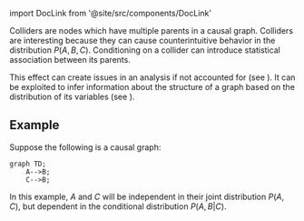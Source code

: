 import DocLink from '@site/src/components/DocLink'

Colliders are nodes which have multiple parents in a causal graph. Colliders are interesting because they can cause counterintuitive behavior in the distribution $P(A,B,C)$. Conditioning on a collider can introduce statistical association between its parents.

This effect can create issues in an analysis if not accounted for (see <DocLink to="collider bias"/>). It can be exploited to infer information about the structure of a graph based on the distribution of its variables (see <DocLink to="causal discovery"/>).

## Example
Suppose the following is a causal graph:

```mermaid
graph TD;
    A-->B;
    C-->B;
```

In this example, $A$ and $C$ will be independent in their joint distribution $P(A,C)$, but dependent in the conditional distribution $P(A,B | C)$.